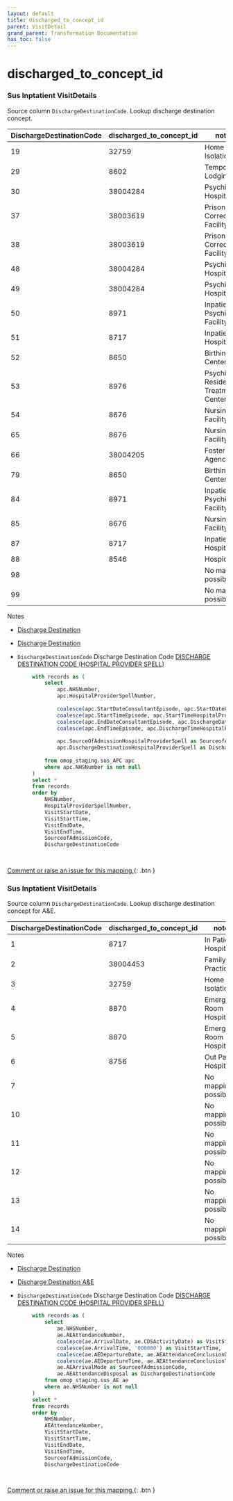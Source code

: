 ```yaml
---
layout: default
title: discharged_to_concept_id
parent: VisitDetail
grand_parent: Transformation Documentation
has_toc: false
---
```

# discharged_to_concept_id
### Sus Inptatient VisitDetails
Source column  `DischargeDestinationCode`.
Lookup discharge destination concept.


|DischargeDestinationCode|discharged_to_concept_id|notes|
|------|-----|-----|
|19|32759|Home Isolation|
|29|8602|Temporary Lodging|
|30|38004284|Psychiatric Hospital|
|37|38003619|Prison / Correctional Facility|
|38|38003619|Prison / Correctional Facility|
|48|38004284|Psychiatric Hospital|
|49|38004284|Psychiatric Hospital|
|50|8971|Inpatient Psychiatric Facility|
|51|8717|Inpatient Hospital|
|52|8650|Birthing Center|
|53|8976|Psychiatric Residential Treatment Center|
|54|8676|Nursing Facility|
|65|8676|Nursing Facility|
|66|38004205|Foster Care Agency|
|79|8650|Birthing Center|
|84|8971|Inpatient Psychiatric Facility|
|85|8676|Nursing Facility|
|87|8717|Inpatient Hospital|
|88|8546|Hospice|
|98||No mapping possible|
|99||No mapping possible|

Notes
* [Discharge Destination](https://www.datadictionary.nhs.uk/data_elements/discharge_destination_code__hospital_provider_spell_.html)
* [Discharge Destination](https://archive.datadictionary.nhs.uk/DD%20Release%20July%202024/attributes/discharge_destination.html)

* `DischargeDestinationCode` Discharge Destination Code [DISCHARGE DESTINATION CODE (HOSPITAL PROVIDER SPELL)](https://www.datadictionary.nhs.uk/data_elements/discharge_destination_code__hospital_provider_spell_.html)

```sql
		with records as (
			select
				apc.NHSNumber,
				apc.HospitalProviderSpellNumber,
		
				coalesce(apc.StartDateConsultantEpisode, apc.StartDateHospitalProviderSpell, apc.CDSActivityDate) as VisitStartDate,
				coalesce(apc.StartTimeEpisode, apc.StartTimeHospitalProviderSpell, '000000') as VisitStartTime,
				coalesce(apc.EndDateConsultantEpisode, apc.DischargeDateFromHospitalProviderSpell, apc.CDSActivityDate) as VisitEndDate,
				coalesce(apc.EndTimeEpisode, apc.DischargeTimeHospitalProviderSpell, '000000') as VisitEndTime,
		
				apc.SourceOfAdmissionHospitalProviderSpell as SourceofAdmissionCode,
				apc.DischargeDestinationHospitalProviderSpell as DischargeDestinationCode
		
			from omop_staging.sus_APC apc
			where apc.NHSNumber is not null
		)
		select *
		from records
		order by 
			NHSNumber, 
			HospitalProviderSpellNumber, 
			VisitStartDate, 
			VisitStartTime, 
			VisitEndDate, 
			VisitEndTime, 
			SourceofAdmissionCode, 
			DischargeDestinationCode

	
```


[Comment or raise an issue for this mapping.](https://github.com/answerdigital/oxford-omop-data-mapper/issues/new?title=OMOP%20VisitDetail%20table%20discharged_to_concept_id%20field%20Sus%20Inptatient%20VisitDetails%20mapping){: .btn }
### Sus Inptatient VisitDetails
Source column  `DischargeDestinationCode`.
Lookup discharge destination concept for A&E.


|DischargeDestinationCode|discharged_to_concept_id|notes|
|------|-----|-----|
|1|8717|In Patient Hospital|
|2|38004453|Family Practice|
|3|32759|Home Isolation|
|4|8870|Emergency Room - Hospital|
|5|8870|Emergency Room - Hospital|
|6|8756|Out Patient Hospital|
|7||No mapping possible|
|10||No mapping possible|
|11||No mapping possible|
|12||No mapping possible|
|13||No mapping possible|
|14||No mapping possible|

Notes
* [Discharge Destination](https://www.datadictionary.nhs.uk/data_elements/discharge_destination_code__hospital_provider_spell_.html)
* [Discharge Destination A&E](https://archive.datadictionary.nhs.uk/DD%20Release%20September%202020/data_elements/accident_and_emergency_attendance_disposal_code.html)

* `DischargeDestinationCode` Discharge Destination Code [DISCHARGE DESTINATION CODE (HOSPITAL PROVIDER SPELL)](https://www.datadictionary.nhs.uk/data_elements/discharge_destination_code__hospital_provider_spell_.html)

```sql
		with records as (
			select  
				ae.NHSNumber,
				ae.AEAttendanceNumber,
				coalesce(ae.ArrivalDate, ae.CDSActivityDate) as VisitStartDate,
				coalesce(ae.ArrivalTime, '000000') as VisitStartTime,
				coalesce(ae.AEDepartureDate, ae.AEAttendanceConclusionDate, ae.ArrivalDate, ae.CDSActivityDate) as VisitEndDate,
				coalesce(ae.AEDepartureTime, ae.AEAttendanceConclusionTime, '000000') as VisitEndTime,
				ae.AEArrivalMode as SourceofAdmissionCode,
				ae.AEAttendanceDisposal as DischargeDestinationCode
			from omop_staging.sus_AE ae
			where ae.NHSNumber is not null
		)
		select *
		from records
		order by 
			NHSNumber, 
			AEAttendanceNumber, 
			VisitStartDate, 
			VisitStartTime, 
			VisitEndDate, 
			VisitEndTime, 
			SourceofAdmissionCode, 
			DischargeDestinationCode

	
```


[Comment or raise an issue for this mapping.](https://github.com/answerdigital/oxford-omop-data-mapper/issues/new?title=OMOP%20VisitDetail%20table%20discharged_to_concept_id%20field%20Sus%20Inptatient%20VisitDetails%20mapping){: .btn }
